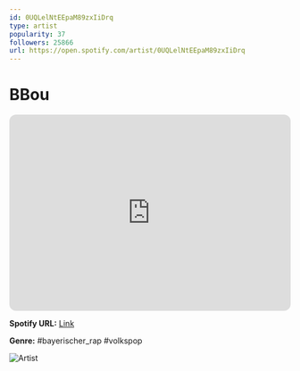 ```yaml
---
id: 0UQLelNtEEpaM89zxIiDrq
type: artist
popularity: 37
followers: 25866
url: https://open.spotify.com/artist/0UQLelNtEEpaM89zxIiDrq
---
```

# BBou

<iframe style="border-radius:12px" src="https://open.spotify.com/embed/artist/0UQLelNtEEpaM89zxIiDrq" width="100%" height="352" frameBorder="0" allowfullscreen="" allow="autoplay; clipboard-write; encrypted-media; fullscreen; picture-in-picture" loading="lazy"></iframe>

**Spotify URL:** [Link](https://open.spotify.com/artist/0UQLelNtEEpaM89zxIiDrq)

**Genre:**  #bayerischer_rap #volkspop

![Artist](https://i.scdn.co/image/ab6761610000e5eb03758070ecb3ac9ac7a09156)
